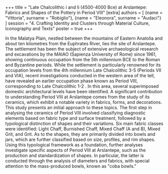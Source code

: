 +++
title = "Late Chalcolithic i and Ii (4500-4000 Bce) at Arslantepe: Fabrics and Shapes of the Pottery in Period VIII"
[extra]
authors = [
    {name = "Vittoria", surname = "Robiglio"},
    {name = "Eleonora", surname = "Audaci"}
]
session = "4. Crafting Identity and Clusters through Material Culture, Iconography and Texts"
poster = true
+++

In the Malatya Plain, nestled between the mountains of Eastern Anatolia and about ten kilometres from the Euphrates River, lies the site of Arslantepe. The settlement has been the subject of extensive archaeological research and excavations by the MAIAO (Sapienza University of Rome) since 1961, showing continuous occupation from the 5th millennium BCE to the Roman and Byzantine periods.
While the settlement is particularly renowned for its occupation levels from the 4th millennium Late Chalcolithic 3-5 (Periods VII and VIA), recent investigations conducted in the western area of the tell, have revealed an earlier occupation phase known as Period VIII, corresponding to Late Chalcolithic 1-2 . In this area, several superimposed domestic architectural levels have been identified.
A significant contribution to understanding Period VIII at Arslantepe comes from the study of its ceramics, which exhibit a notable variety in fabrics, forms, and decorations. This study presents an initial approach to these topics.
The first step in analysing the ceramics of Period VIII involved classifying diagnostic elements based on fabric type and surface treatment, followed by a typological distinction of shapes and their variations.
Six main fabric classes were identified: Light Chaff, Burnished Chaff, Mixed Chaff (A and B), Mixed Grit, and Grit. As to the shapes, they are primarily divided into bowls and jars, which are further classified based on size, profiles, and rim shapes.
Using this typological framework as a foundation, further analyses investigate specific aspects of Period VIII at Arslantepe, such as the production and standardization of shapes. In particular, the latter is conducted through the analysis of diameters and fabrics, with special attention to the mass-produced bowls, known as "coba bowls."
